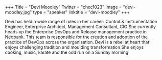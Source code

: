 +++
Title = "Devi Moodley"
Twitter = "choc1023"
image = "devi-moodley.jpg"
type = "speaker"
linktitle = "devi-moodley"
+++

Devi has held a wide range of roles in her career: Control & Instrumentation Engineer, Enterprise Architect, Management Consultant, CIO
She currently heads up the Enterprise DevOps and Release management practice in Nedbank. This team is  responsible for the creation and adoption of the practice of DevOps across the organisation.
Devi is a rebel at heart that enjoys challenging tradition and moulding transformation
She enjoys cooking, music, karate and the odd run on a Sunday morning
